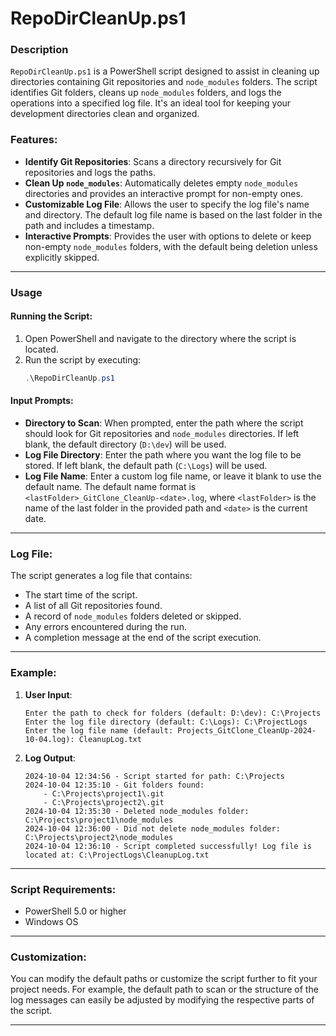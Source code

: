# RepoDirCleanUp.ps1

### Description

`RepoDirCleanUp.ps1` is a PowerShell script designed to assist in cleaning up directories containing Git repositories and `node_modules` folders. The script identifies Git folders, cleans up `node_modules` folders, and logs the operations into a specified log file. It's an ideal tool for keeping your development directories clean and organized.

### Features:

- **Identify Git Repositories**: Scans a directory recursively for Git repositories and logs the paths.
- **Clean Up `node_modules`**: Automatically deletes empty `node_modules` directories and provides an interactive prompt for non-empty ones.
- **Customizable Log File**: Allows the user to specify the log file's name and directory. The default log file name is based on the last folder in the path and includes a timestamp.
- **Interactive Prompts**: Provides the user with options to delete or keep non-empty `node_modules` folders, with the default being deletion unless explicitly skipped.

---

### Usage

#### Running the Script:

1. Open PowerShell and navigate to the directory where the script is located.
2. Run the script by executing:
   ```powershell
   .\RepoDirCleanUp.ps1
   ```

#### Input Prompts:

- **Directory to Scan**: When prompted, enter the path where the script should look for Git repositories and `node_modules` directories. If left blank, the default directory (`D:\dev`) will be used.
- **Log File Directory**: Enter the path where you want the log file to be stored. If left blank, the default path (`C:\Logs`) will be used.
- **Log File Name**: Enter a custom log file name, or leave it blank to use the default name. The default name format is `<lastFolder>_GitClone_CleanUp-<date>.log`, where `<lastFolder>` is the name of the last folder in the provided path and `<date>` is the current date.

---

### Log File:

The script generates a log file that contains:
- The start time of the script.
- A list of all Git repositories found.
- A record of `node_modules` folders deleted or skipped.
- Any errors encountered during the run.
- A completion message at the end of the script execution.

---

### Example:

1. **User Input**:
   ```
   Enter the path to check for folders (default: D:\dev): C:\Projects
   Enter the log file directory (default: C:\Logs): C:\ProjectLogs
   Enter the log file name (default: Projects_GitClone_CleanUp-2024-10-04.log): CleanupLog.txt
   ```

2. **Log Output**:
   ```
   2024-10-04 12:34:56 - Script started for path: C:\Projects
   2024-10-04 12:35:10 - Git folders found:
       - C:\Projects\project1\.git
       - C:\Projects\project2\.git
   2024-10-04 12:35:30 - Deleted node_modules folder: C:\Projects\project1\node_modules
   2024-10-04 12:36:00 - Did not delete node_modules folder: C:\Projects\project2\node_modules
   2024-10-04 12:36:10 - Script completed successfully! Log file is located at: C:\ProjectLogs\CleanupLog.txt
   ```

---

### Script Requirements:

- PowerShell 5.0 or higher
- Windows OS

---

### Customization:

You can modify the default paths or customize the script further to fit your project needs. For example, the default path to scan or the structure of the log messages can easily be adjusted by modifying the respective parts of the script.

---
